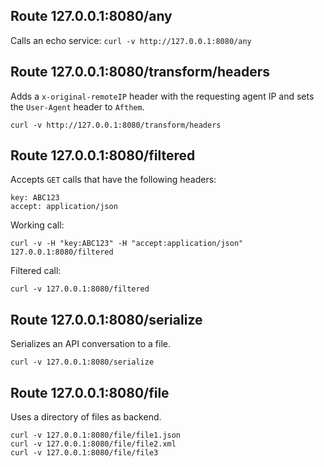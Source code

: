 ## Route 127.0.0.1:8080/any

Calls an echo service: `curl -v http://127.0.0.1:8080/any`

## Route 127.0.0.1:8080/transform/headers

Adds a `x-original-remoteIP` header with the requesting agent IP and sets the `User-Agent` header to `Afthem`.

`curl -v http://127.0.0.1:8080/transform/headers`

## Route 127.0.0.1:8080/filtered

Accepts `GET` calls that have the following headers:

```text
key: ABC123
accept: application/json
``` 

Working call:

```text
curl -v -H "key:ABC123" -H "accept:application/json" 127.0.0.1:8080/filtered
```

Filtered call:

```text
curl -v 127.0.0.1:8080/filtered
```

## Route 127.0.0.1:8080/serialize

Serializes an API conversation to a file.

```text
curl -v 127.0.0.1:8080/serialize
```

## Route 127.0.0.1:8080/file

Uses a directory of files as backend.

```text
curl -v 127.0.0.1:8080/file/file1.json
curl -v 127.0.0.1:8080/file/file2.xml
curl -v 127.0.0.1:8080/file/file3
```